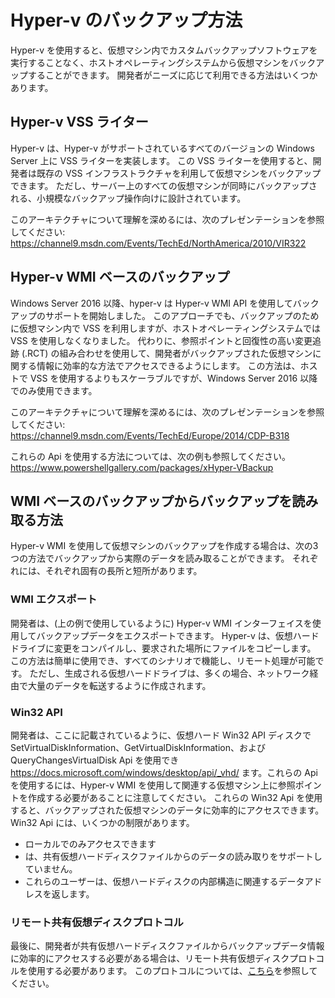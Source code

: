 # <a name="hyper-v-backup-approaches"></a>Hyper-v のバックアップ方法
Hyper-v を使用すると、仮想マシン内でカスタムバックアップソフトウェアを実行することなく、ホストオペレーティングシステムから仮想マシンをバックアップすることができます。  開発者がニーズに応じて利用できる方法はいくつかあります。
## <a name="hyper-v-vss-writer"></a>Hyper-v VSS ライター
Hyper-v は、Hyper-v がサポートされているすべてのバージョンの Windows Server 上に VSS ライターを実装します。  この VSS ライターを使用すると、開発者は既存の VSS インフラストラクチャを利用して仮想マシンをバックアップできます。  ただし、サーバー上のすべての仮想マシンが同時にバックアップされる、小規模なバックアップ操作向けに設計されています。

このアーキテクチャについて理解を深めるには、次のプレゼンテーションを参照してください: https://channel9.msdn.com/Events/TechEd/NorthAmerica/2010/VIR322
## <a name="hyper-v-wmi-based-backup"></a>Hyper-v WMI ベースのバックアップ
Windows Server 2016 以降、hyper-v は Hyper-v WMI API を使用してバックアップのサポートを開始しました。  このアプローチでも、バックアップのために仮想マシン内で VSS を利用しますが、ホストオペレーティングシステムでは VSS を使用しなくなりました。  代わりに、参照ポイントと回復性の高い変更追跡 (.RCT) の組み合わせを使用して、開発者がバックアップされた仮想マシンに関する情報に効率的な方法でアクセスできるようにします。  この方法は、ホストで VSS を使用するよりもスケーラブルですが、Windows Server 2016 以降でのみ使用できます。

このアーキテクチャについて理解を深めるには、次のプレゼンテーションを参照してください: https://channel9.msdn.com/Events/TechEd/Europe/2014/CDP-B318 

これらの Api を使用する方法については、次の例も参照してください。 https://www.powershellgallery.com/packages/xHyper-VBackup
## <a name="methods-for-reading-backups-from-wmi-based-backup"></a>WMI ベースのバックアップからバックアップを読み取る方法
Hyper-v WMI を使用して仮想マシンのバックアップを作成する場合は、次の3つの方法でバックアップから実際のデータを読み取ることができます。  それぞれには、それぞれ固有の長所と短所があります。
### <a name="wmi-export"></a>WMI エクスポート
開発者は、(上の例で使用しているように) Hyper-v WMI インターフェイスを使用してバックアップデータをエクスポートできます。  Hyper-v は、仮想ハードドライブに変更をコンパイルし、要求された場所にファイルをコピーします。  この方法は簡単に使用でき、すべてのシナリオで機能し、リモート処理が可能です。  ただし、生成される仮想ハードドライブは、多くの場合、ネットワーク経由で大量のデータを転送するように作成されます。
### <a name="win32-apis"></a>Win32 API
開発者は、ここに記載されているように、仮想ハード Win32 API ディスクで SetVirtualDiskInformation、GetVirtualDiskInformation、および QueryChangesVirtualDisk Api を使用でき https://docs.microsoft.com/windows/desktop/api/_vhd/ ます。これらの Api を使用するには、Hyper-v WMI を使用して関連する仮想マシン上に参照ポイントを作成する必要があることに注意してください。  これらの Win32 Api を使用すると、バックアップされた仮想マシンのデータに効率的にアクセスできます。  Win32 Api には、いくつかの制限があります。
* ローカルでのみアクセスできます
* は、共有仮想ハードディスクファイルからのデータの読み取りをサポートしていません。
* これらのユーザーは、仮想ハードディスクの内部構造に関連するデータアドレスを返します。

### <a name="remote-shared-virtual-disk-protocol"></a>リモート共有仮想ディスクプロトコル
最後に、開発者が共有仮想ハードディスクファイルからバックアップデータ情報に効率的にアクセスする必要がある場合は、リモート共有仮想ディスクプロトコルを使用する必要があります。  このプロトコルについては、[こちら](https://docs.microsoft.com/openspecs/windows_protocols/ms-rsvd/c865c326-47d6-4a91-a62d-0e8f26007d15)を参照してください。
